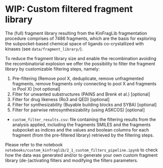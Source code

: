 # WIP: Custom filtered fragment library

The (full) fragment library resulting from the KinFragLib fragmentation procedure comprises of 7486 fragments, which are the basis for exploring the subpocket-based chemical space of ligands co-crystallized with kinases (see `data/fragment_library/`).

To reduce the fragment library size and enable the recombination avoiding the recombinatorial explosion we offer the possibility to filter the fragment library by customizable filtering steps, namely:

1. Pre-filtering (Remove pool X, deduplicate, remove unfragmented fragments, remove fragments only connecting to pool X and fragments in Pool X) \[not optional\]
2. Filter for unwanted substructures (PAINS and Brenk et al.) \[optional\]
3. Filter for drug likeness (Ro3 and QED) \[optional\]
4. Filter for synthesizability (Buyable building blocks and SYBA) \[optional\]
5. Filter for pairwise retrosynthesizability (using ASKCOS) \[optional\]

- `custom_filter_results.csv`: file containing the filtering results from the analysis applied, including the fragments SMILES and the fragments subpocket as indices and the values and boolean columns for each fragment (from the pre-filtered library) retrieved by the filtering steps.

Please refer to the notebook `notebooks/custom_kinfraglib/2_1_custom_filters_pipeline.ipynb` to check how the data was generated and/or to generate your own custom fragment library (de-)activating filters and modifying the filters parameters.